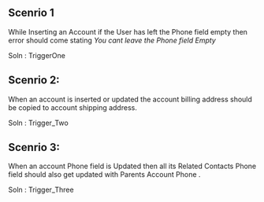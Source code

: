 ## Scenrio 1 
While Inserting an Account if the User has left the Phone field empty then error should come stating *You cant leave the Phone field Empty*

Soln : TriggerOne

## Scenrio 2: 
When an account is inserted or updated the account billing address should be copied to account shipping address. 

Soln : Trigger_Two

## Scenrio 3: 
When an account Phone field is Updated then all its Related Contacts Phone field should also get updated with Parents Account Phone . 

Soln : Trigger_Three
